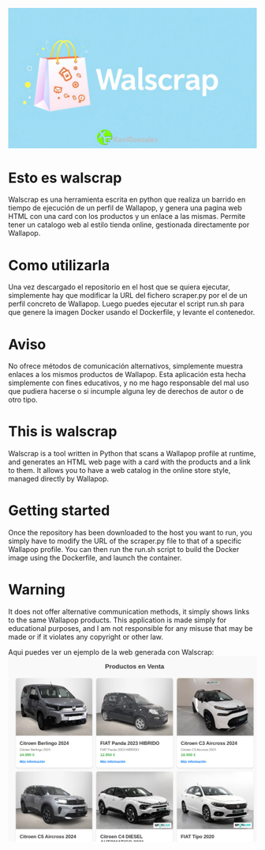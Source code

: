 ![alt text](walscrap.jpeg "Title")
# Esto es walscrap

Walscrap es una herramienta escrita en python que realiza un barrido en tiempo de ejecución de un perfil de Wallapop, y genera una pagina web HTML con una card con los productos y un enlace a las mismas. 
Permite tener un catalogo web al estilo tienda online, gestionada directamente por Wallapop. 

# Como utilizarla

Una vez descargado el repositorio en el host que se quiera ejecutar, simplemente hay que modificar la URL del fichero scraper.py por el de un perfil concreto de Wallapop. 
Luego puedes ejecutar el script run.sh para que genere la imagen Docker usando el Dockerfile, y levante el contenedor.

# Aviso
No ofrece métodos de comunicación alternativos, simplemente muestra enlaces a los mismos productos de Wallapop.
Esta aplicación esta hecha simplemente con fines educativos, y no me hago responsable del mal uso que pudiera hacerse o si incumple alguna ley de derechos de autor o de otro tipo.

# This is walscrap
Walscrap is a tool written in Python that scans a Wallapop profile at runtime, and generates an HTML web page with a card with the products and a link to them. 
It allows you to have a web catalog in the online store style, managed directly by Wallapop. 

# Getting started
Once the repository has been downloaded to the host you want to run, you simply have to modify the URL of the scraper.py file to that of a specific Wallapop profile. 
You can then run the run.sh script to build the Docker image using the Dockerfile, and launch the container.

# Warning
It does not offer alternative communication methods, it simply shows links to the same Wallapop products.
This application is made simply for educational purposes, and I am not responsible for any misuse that may be made or if it violates any copyright or other law.

Aqui puedes ver un ejemplo de la web generada con Walscrap:
![alt text](walscrap_example.jpeg "Example")
